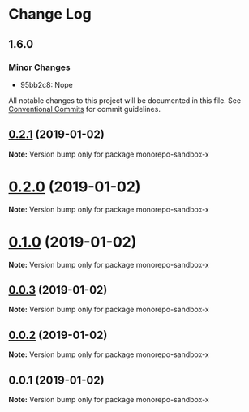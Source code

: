 # Change Log

## 1.6.0

### Minor Changes

- 95bb2c8: Nope

All notable changes to this project will be documented in this file.
See [Conventional Commits](https://conventionalcommits.org) for commit guidelines.

## [0.2.1](https://github.com/azu/monorepo-sandbox/compare/monorepo-sandbox-x@0.2.0...monorepo-sandbox-x@0.2.1) (2019-01-02)

**Note:** Version bump only for package monorepo-sandbox-x

# [0.2.0](https://github.com/azu/monorepo-sandbox/compare/monorepo-sandbox-x@0.1.0...monorepo-sandbox-x@0.2.0) (2019-01-02)

**Note:** Version bump only for package monorepo-sandbox-x

# [0.1.0](https://github.com/azu/monorepo-sandbox/compare/monorepo-sandbox-x@0.0.1...monorepo-sandbox-x@0.1.0) (2019-01-02)

**Note:** Version bump only for package monorepo-sandbox-x

## [0.0.3](https://github.com/azu/monorepo-sandbox/compare/monorepo-sandbox-x@0.0.1...monorepo-sandbox-x@0.0.3) (2019-01-02)

**Note:** Version bump only for package monorepo-sandbox-x

## [0.0.2](https://github.com/azu/monorepo-sandbox/compare/monorepo-sandbox-x@0.0.1...monorepo-sandbox-x@0.0.2) (2019-01-02)

**Note:** Version bump only for package monorepo-sandbox-x

## 0.0.1 (2019-01-02)

**Note:** Version bump only for package monorepo-sandbox-x
